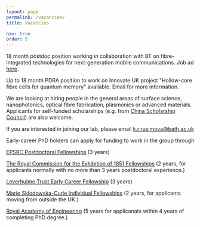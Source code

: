 ```yaml
---
layout: page
permalink: /vacancies/
title: Vacancies

nav: true
order: 5
---
```


18 month postdoc position working in collaboration with BT on fibre-integrated technologies for next-generation mobile communications. Job ad [here](https://bath.ac.uk/jobs/Vacancy.aspx?ref=CC9618).


Up to 18 month PDRA position to work on Innovate UK project "Hollow-core fibre cells for quantum memory" available. Email for more information.

We are looking at hiring people in the general areas of surface science, nanophotonics, optical fibre fabrication, plasmonics or advanced materials. Applicants for self-funded scholarships (e.g. from [China Scholarship Council](https://www.bath.ac.uk/guides/applying-for-the-china-scholarship-council-university-of-bath-phd-programme/)) are also welcome. 

If you are interested in joining our lab, please email <k.r.rusimova@bath.ac.uk>

Early-career PhD holders can apply for funding to work in the group through

[EPSRC Postdoctoral Fellowships](https://www.ukri.org/councils/epsrc/career-and-skills-development/fellowships/) (3 years)

[The Royal Commission for the Exhibition of 1851 Fellowships](https://royalcommission1851.org/) (2 years, for applicants normally with no more than 3 years postdoctoral experience.)

[Leverhulme Trust Early Career Fellowship](https://www.leverhulme.ac.uk/early-career-fellowships) (3 years)

[Marie Sklodowska-Curie Individual Fellowships](https://ec.europa.eu/research/mariecurieactions/actions/postdoctoral-fellowships) (2 years, for applicants moving from outside the UK.)

[Royal Academy of Engineering](https://raeng.org.uk/programmes-and-prizes/programmes/uk-grants-and-prizes/support-for-research/research-fellowships) (5 years for applicanats within 4 years of completing PhD degree.)
